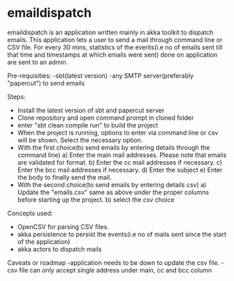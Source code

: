 # emaildispatch

emaildispatch is an application written mainly in akka toolkit to dispatch emails. This application lets a user to send a mail through command line or CSV file. For every 30 mins, statistics of the events(i.e no of emails sent till that time and timestamps at which emails were sent) done on application are sent to an admin.

Pre-requisities:
-sbt(latest version)
-any SMTP server(preferably "papercut") to send emails

Steps:
- Install the latest version of sbt and papercut server
- Clone repository and open command prompt in cloned folder
- enter "sbt clean compile run" to build the project
- When the project is running, options to enter via command line or csv will be shown. Select the necessary option.
- With the first choice(to send emails by entering details through the command line)
    a) Enter the main mail addresses. Please note that emails are validated for format.
    b) Enter the cc mail addresses if necessary.
    c) Enter the bcc mail addresses if necessary.
    d) Enter the subject
    e) Enter the body to finally send the mail.
- With the second choice(to send emails by entering details csv)
   a) Update the "emails.csv" same as above under the proper columns before starting up the project.
   b) select the csv choice

Concepts used:
- OpenCSV for parsing CSV files.
- akka persistence to persist the events(i.e no of mails sent since the start of the application)
- akka actors to dispatch mails

Caveats or roadmap
-application needs to be down to update the csv file.
-csv file can only accept single address under main, cc and bcc column


